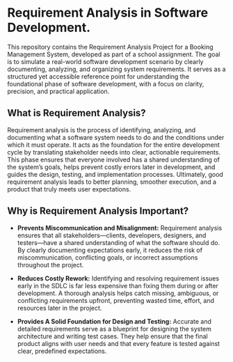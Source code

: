 # Requirement Analysis in Software Development.
This repository contains the Requirement Analysis Project for a Booking Management System, developed as part of a school assignment. The goal is to simulate a real-world software development scenario by clearly documenting, analyzing, and organizing system requirements. It serves as a structured yet accessible reference point for understanding the foundational phase of software development, with a focus on clarity, precision, and practical application.

## What is Requirement Analysis?
Requirement analysis is the process of identifying, analyzing, and documenting what a software system needs to do and the conditions under which it must operate. It acts as the foundation for the entire development cycle by translating stakeholder needs into clear, actionable requirements. This phase ensures that everyone involved has a shared understanding of the system’s goals, helps prevent costly errors later in development, and guides the design, testing, and implementation processes. Ultimately, good requirement analysis leads to better planning, smoother execution, and a product that truly meets user expectations.

## Why is Requirement Analysis Important?
* **Prevents Miscommunication and Misalignment:** 
Requirement analysis ensures that all stakeholders—clients, developers, designers, and testers—have a shared understanding of what the software should do. By clearly documenting expectations early, it reduces the risk of miscommunication, conflicting goals, or incorrect assumptions throughout the project.

* **Reduces Costly Rework:**
Identifying and resolving requirement issues early in the SDLC is far less expensive than fixing them during or after development. A thorough analysis helps catch missing, ambiguous, or conflicting requirements upfront, preventing wasted time, effort, and resources later in the project.

* **Provides A Solid Foundation for Design and Testing:**
Accurate and detailed requirements serve as a blueprint for designing the system architecture and writing test cases. They help ensure that the final product aligns with user needs and that every feature is tested against clear, predefined expectations.